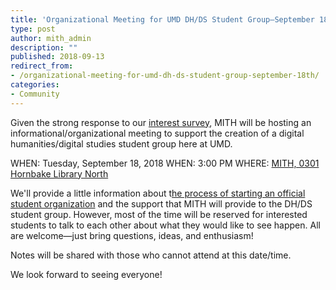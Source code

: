 ```yaml
---
title: 'Organizational Meeting for UMD DH/DS Student Group—September 18th'
type: post
author: mith_admin
description: ""
published: 2018-09-13
redirect_from: 
- /organizational-meeting-for-umd-dh-ds-student-group-september-18th/
categories:
- Community
---
```

Given the strong response to our [interest survey](https://mith.umd.edu/assessing-interest-in-a-dh-ds-student-organization/), MITH will be hosting an informational/organizational meeting to support the creation of a digital humanities/digital studies student group here at UMD.

WHEN: Tuesday, September 18, 2018 WHEN: 3:00 PM WHERE: [MITH, 0301 Hornbake Library North](https://mith.umd.edu/about/maps-directions/)

We'll provide a little information about t[he process of starting an official student organization](http://thestamp.umd.edu/student_org_resource_center_sorc/registration/registration_requirements) and the support that MITH will provide to the DH/DS student group. However, most of the time will be reserved for interested students to talk to each other about what they would like to see happen. All are welcome—just bring questions, ideas, and enthusiasm!

Notes will be shared with those who cannot attend at this date/time.

We look forward to seeing everyone!

